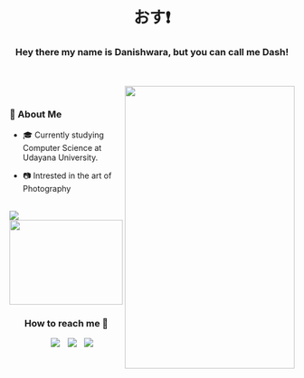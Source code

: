 <h1 align="center">おす❗ </h1>
<h3 align="center">Hey there my name is Danishwara, but you can call me Dash!</h3>
</br></br>

<picture align="right">
  <img align="right" top="500" height="500" width="300" src="https://github.com/dash4k/dash4k/assets/133938416/9c4e0125-906d-4d3d-806c-19ea97aeed44">
</picture>
</br>

### 🥷 About Me

* 🎓 Currently studying Computer Science at Udayana University.

* 📷 Intrested in the art of Photography

</br>
<div align="left">
	<a target="_blank" href="https://github.com/dash4k?tab=repositories"><img src="https://github-readme-stats.vercel.app/api/top-langs/?username=dash4k&theme=monokai&show_icons=true&hide_border=true&layout=compact"></a>
	<a target="_blank" href="https://www.youtube.com/watch?v=4xnsmyI5KMQ"><img align="center" height="150" width="200" src="https://github.com/dash4k/dash4k/assets/133938416/cc694143-e1e4-419c-89bc-c7873f9f99d2"></a>
</div>

<h3 align="center" >How to reach me 📩</h3>

<p align="center">

 <div align="center"  class="icons-social" style="margin-left: 10px;">
        <a target="_blank" style="margin-left: 10px;"  target="_blank" href="https://www.linkedin.com/in/dash4k/">
			<img src="https://img.shields.io/badge/LinkedIn-0077B5?style=for-the-badge&logo=linkedin&logoColor=0077B5&color=2e2e2e"></a>
        <a target="_blank" style="margin-left: 10px;" target="_blank" href="https://discordapp.com/users/404631156068188170">
			<img src="https://img.shields.io/badge/Discord-5865F2.svg?style=for-the-badge&logo=Discord&logoColor=e02a12c&color=2e2e2e"></a>
        <a target="_blank" style="margin-left: 10px;" target="_blank" href="https://www.instagram.com/_dash4k_?utm_source=ig_web_button_share_sheet&igsh=ZDNlZDc0MzIxNw==">
			<img src="https://img.shields.io/badge/Instagram-E4405F?style=for-the-badge&logo=instagram&logoColor=e87d3e&color=2e2e2e"></a>
      </div>

</p>




